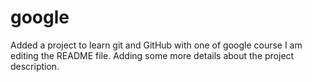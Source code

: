 # google
Added a project to learn git and GitHub with one of google course 
I am editing the README file. Adding some more details about the project description.

